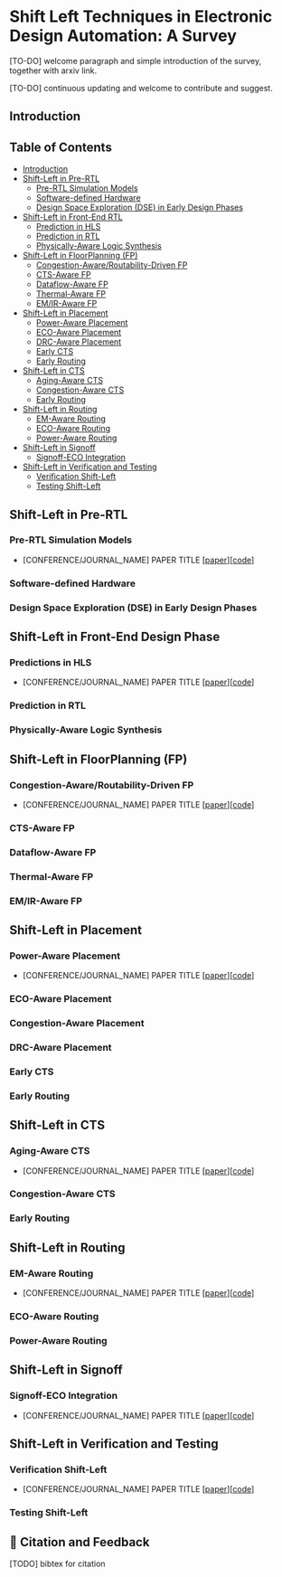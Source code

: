 # Shift Left Techniques in Electronic Design Automation: A Survey


[TO-DO] welcome paragraph and simple introduction of the survey, together with arxiv link.

[TO-DO] continuous updating and welcome to contribute and suggest. 


## Introduction


## Table of Contents

- [Introduction](#-introduction)
- [Shift-Left in Pre-RTL](#-shift-left-in-pre-rtl)
    - [Pre-RTL Simulation Models](#pre-rtl-simulation-models)
    - [Software-defined Hardware](#software-defined-hardware)
    - [Design Space Exploration (DSE) in Early Design Phases](#design-space-exploration-dse-in-early-design-phases)
- [Shift-Left in Front-End RTL](#-shift-left-in-front-end-rtl)
    - [Prediction in HLS](#prediction-in-hls)
    - [Prediction in RTL](#prediction-in-rtl)
    - [Physically-Aware Logic Synthesis](#physically-aware-logic-synthesis)
- [Shift-Left in FloorPlanning (FP)](#-shift-left-in-floorplanning-fp)
    - [Congestion-Aware/Routability-Driven FP](#congestion-awareroutability-driven-fp)
    - [CTS-Aware FP](#cts-aware-fp)
    - [Dataflow-Aware FP](#dataflow-aware-fp)
    - [Thermal-Aware FP](#thermal-aware-fp)
    - [EM/IR-Aware FP](#emir-aware-fp)
- [Shift-Left in Placement](#-shift-left-in-placement)
    - [Power-Aware Placement](#power-aware-placement)
    - [ECO-Aware Placement](#eco-aware-placement)
    - [DRC-Aware Placement](#drc-aware-placement)
    - [Early CTS](#early-cts)
    - [Early Routing](#early-routing)
- [Shift-Left in CTS](#-shift-left-in-cts)
    - [Aging-Aware CTS](#aging-aware-cts)
    - [Congestion-Aware CTS](#congestion-aware-cts)
    - [Early Routing](#early-routing)
- [Shift-Left in Routing](#-shift-left-in-routing)
    - [EM-Aware Routing](#em-aware-routing)
    - [ECO-Aware Routing](#eco-aware-routing)
    - [Power-Aware Routing](#power-aware-routing)
- [Shift-Left in Signoff](#-shift-left-in-signoff)
    - [Signoff-ECO Integration](#signoff-eco-integration)
- [Shift-Left in Verification and Testing](#-shift-left-in-verification-and-testing)
    - [Verification Shift-Left](#verification-shift-left)
    - [Testing Shift-Left](#testing-shift-left)



## Shift-Left in Pre-RTL
### Pre-RTL Simulation Models
* [CONFERENCE/JOURNAL_NAME] PAPER TITLE [[paper](paper_link)][[code](code_link)]
### Software-defined Hardware
### Design Space Exploration (DSE) in Early Design Phases


## Shift-Left in Front-End Design Phase
### Predictions in HLS
* [CONFERENCE/JOURNAL_NAME] PAPER TITLE [[paper](paper_link)][[code](code_link)]
### Prediction in RTL
### Physically-Aware Logic Synthesis


## Shift-Left in FloorPlanning (FP)
### Congestion-Aware/Routability-Driven FP
* [CONFERENCE/JOURNAL_NAME] PAPER TITLE [[paper](paper_link)][[code](code_link)]
### CTS-Aware FP
### Dataflow-Aware FP
### Thermal-Aware FP
### EM/IR-Aware FP

## Shift-Left in Placement
### Power-Aware Placement
* [CONFERENCE/JOURNAL_NAME] PAPER TITLE [[paper](paper_link)][[code](code_link)]
### ECO-Aware Placement
### Congestion-Aware Placement
### DRC-Aware Placement
### Early CTS
### Early Routing


## Shift-Left in CTS
### Aging-Aware CTS
* [CONFERENCE/JOURNAL_NAME] PAPER TITLE [[paper](paper_link)][[code](code_link)]
### Congestion-Aware CTS
### Early Routing


## Shift-Left in Routing
### EM-Aware Routing
* [CONFERENCE/JOURNAL_NAME] PAPER TITLE [[paper](paper_link)][[code](code_link)]
### ECO-Aware Routing
### Power-Aware Routing


## Shift-Left in Signoff
### Signoff-ECO Integration
* [CONFERENCE/JOURNAL_NAME] PAPER TITLE [[paper](paper_link)][[code](code_link)]


## Shift-Left in Verification and Testing
### Verification Shift-Left
* [CONFERENCE/JOURNAL_NAME] PAPER TITLE [[paper](paper_link)][[code](code_link)]
### Testing Shift-Left



## 📌 Citation and Feedback

[TODO] bibtex for citation
